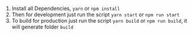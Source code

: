 1. Install all Dependencies, `yarn` or `npm install`
2. Then for development just run the script `yarn start` or `npm run start`
3. To build for production just run the script `yarn build` or `npm run build`, it will generate folder `build`
